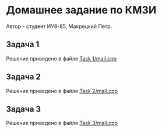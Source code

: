 # Домашнее задание по КМЗИ
Автор - студент ИУ8-85, Макрецкий Петр.

## Задача 1
Решение приведено в файле [Task 1/mail.cpp](https://github.com/petiayko/cryptography/blob/master/Task%201/main.cpp)
## Задача 2
Решение приведено в файле [Task 2/mail.cpp](https://github.com/petiayko/cryptography/blob/master/Task%202/main.cpp)
## Задача 3
Решение приведено в файле [Task 3/mail.cpp](https://github.com/petiayko/cryptography/blob/master/Task%203/main.cpp)
